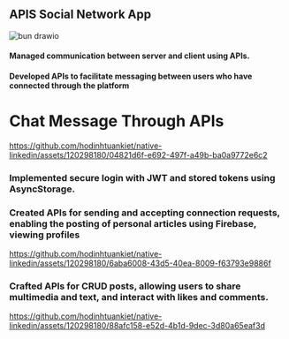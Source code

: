 ## APIS Social Network App
![bun drawio](https://github.com/hodinhtuankiet/native-linkedin/assets/120298180/e0854693-faf3-4abd-ab1f-3f46c9282a25)
#### Managed communication between server and client using APIs.
#### Developed APIs to facilitate messaging between users who have connected through the platform
# Chat Message Through APIs 
https://github.com/hodinhtuankiet/native-linkedin/assets/120298180/04821d6f-e692-497f-a49b-ba0a9772e6c2

### Implemented secure login with JWT and stored tokens using AsyncStorage.
### Created APIs for sending and accepting connection requests, enabling the posting of personal articles using Firebase, viewing profiles
https://github.com/hodinhtuankiet/native-linkedin/assets/120298180/6aba6008-43d5-40ea-8009-f63793e9886f
### Crafted APIs for CRUD posts, allowing users to share multimedia and text, and interact with likes and comments.
https://github.com/hodinhtuankiet/native-linkedin/assets/120298180/88afc158-e52d-4b1d-9dec-3d80a65eaf3d

